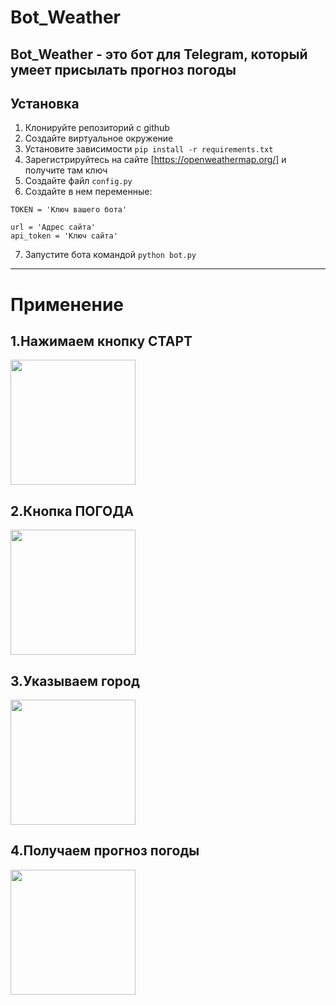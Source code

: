 # Bot_Weather

Bot_Weather - это бот для Telegram, который умеет присылать прогноз погоды
--------------------------------------------------------------------------

## Установка

1. Клонируйте репозиторий с github
2. Создайте виртуальное окружение
3. Установите зависимости `pip install -r requirements.txt`
4. Зарегистрируйтесь на сайте [https://openweathermap.org/] и получите там ключ
5. Создайте файл `config.py`
6. Создайте в нем переменные:
```
TOKEN = 'Ключ вашего бота'

url = 'Адрес сайта'
api_token = 'Ключ сайта'
```
7. Запустите бота командой `python bot.py`

----------------------------------------------------------------------------------

# Применение


1.Нажимаем кнопку СТАРТ
---------------

<img src="https://user-images.githubusercontent.com/61093151/92274643-4d08a880-eef6-11ea-92c1-fbec72681630.jpg" width=200>

2.Кнопка ПОГОДА
---------------

<img src="https://user-images.githubusercontent.com/61093151/92275937-c2757880-eef8-11ea-9c16-7c86332f9780.jpg" width=200>

3.Указываем город 
------------------

<img src="https://user-images.githubusercontent.com/61093151/92277347-652ef680-eefb-11ea-8197-98c37e000a68.jpg" width=200>

4.Получаем прогноз погоды
--------------------

<img src="https://user-images.githubusercontent.com/61093151/92277087-e3d76400-eefa-11ea-921a-b8bb7b011e45.jpg" width=200>
